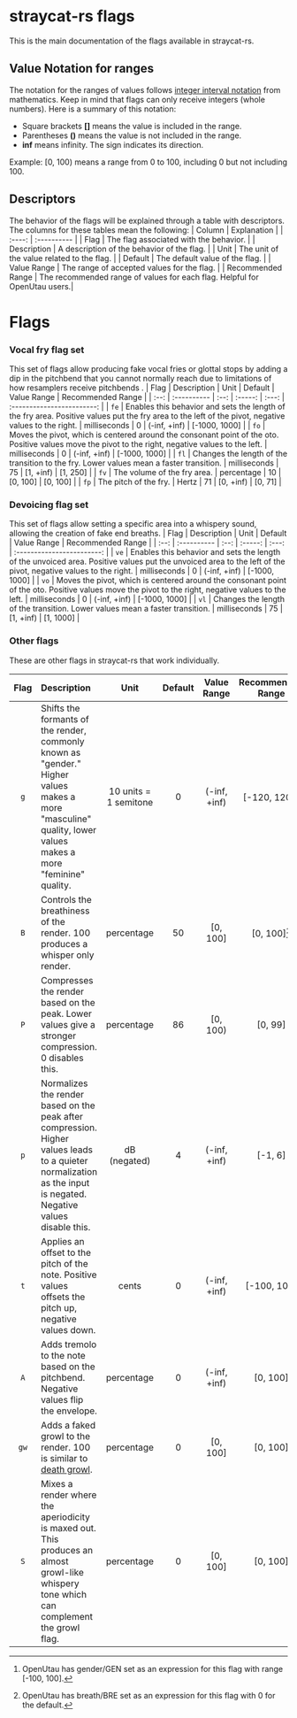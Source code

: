# straycat-rs flags
 This is the main documentation of the flags available in straycat-rs.

## Value Notation for ranges
 The notation for the ranges of values follows [integer interval notation](https://en.wikipedia.org/wiki/Interval_(mathematics)#Notations_for_intervals) from mathematics. Keep in mind that flags can only receive integers (whole numbers). Here is a summary of this notation:
 - Square brackets **[]** means the value is included in the range.
 - Parentheses **()** means the value is not included in the range.
 - **inf** means infinity. The sign indicates its direction.

 Example: [0, 100) means a range from 0 to 100, including 0 but not including 100.

## Descriptors
 The behavior of the flags will be explained through a table with descriptors. The columns for these tables mean the following:
 | Column | Explanation |
 | :----: | :---------- |
 |  Flag  | The flag associated with the behavior. |
 | Description | A description of the behavior of the flag. |
 | Unit | The unit of the value related to the flag. |
 | Default | The default value of the flag. |
 | Value Range | The range of accepted values for the flag. |
 | Recommended Range | The recommended range of values for each flag. Helpful for OpenUtau users.|

# Flags
### Vocal fry flag set
 This set of flags allow producing fake vocal fries or glottal stops by adding a dip in the pitchbend that you cannot normally reach due to limitations of how resamplers receive pitchbends
 .
 | Flag | Description | Unit | Default | Value Range | Recommended Range |
 | :--: | :---------- | :--: | :-----: | :---: | :------------------------: |
 | `fe` | Enables this behavior and sets the length of the fry area. Positive values put the fry area to the left of the pivot, negative values to the right. | milliseconds | 0 | (-inf, +inf) | [-1000, 1000] |
 | `fo` | Moves the pivot, which is centered around the consonant point of the oto. Positive values move the pivot to the right, negative values to the left. | milliseconds | 0 | (-inf, +inf) | [-1000, 1000] |
 | `fl` | Changes the length of the transition to the fry. Lower values mean a faster transition. | milliseconds | 75 | [1, +inf) | [1, 250] |
 | `fv` | The volume of the fry area. | percentage | 10 | [0, 100] | [0, 100] |
 | `fp` | The pitch of the fry. | Hertz | 71 | [0, +inf) | [0, 71] |

### Devoicing flag set
This set of flags allow setting a specific area into a whispery sound, allowing the creation of fake end breaths.
 | Flag | Description | Unit | Default | Value Range | Recommended  Range |
 | :--: | :---------- | :--: | :-----: | :---: | :------------------------: |
 | `ve` | Enables this behavior and sets the length of the unvoiced area. Positive values put the unvoiced area to the left of the pivot, negative values to the right. | milliseconds | 0 | (-inf, +inf) | [-1000, 1000] |
 | `vo` | Moves the pivot, which is centered around the consonant point of the oto. Positive values move the pivot to the right, negative values to the left. | milliseconds | 0 | (-inf, +inf) | [-1000, 1000] |
 | `vl` | Changes the length of the transition. Lower values mean a faster transition. | milliseconds | 75 | [1, +inf) | [1, 1000] |

### Other flags
 These are other flags in straycat-rs that work individually.

| Flag | Description | Unit | Default | Value Range | Recommended Range |
| :--: | :---------- | :--: | :-----: | :---: | :------------------------: |
| `g`  | Shifts the formants of the render, commonly known as "gender." Higher values makes a more "masculine" quality, lower values makes a more "feminine" quality. | 10 units = 1 semitone | 0 | (-inf, +inf) | [-120, 120][^1] |
| `B`  | Controls the breathiness of the render. 100 produces a whisper only render. | percentage | 50 | [0, 100] | [0, 100][^2] |
| `P`  | Compresses the render based on the peak. Lower values give a stronger compression. 0 disables this. | percentage | 86 | [0, 100) | [0, 99] |
| `p`  | Normalizes the render based on the peak after compression. Higher values leads to a quieter normalization as the input is negated. Negative values disable this. | dB (negated) | 4 | (-inf, +inf) | [-1, 6] |
| `t`  | Applies an offset to the pitch of the note. Positive values offsets the pitch up, negative values down. | cents | 0 | (-inf, +inf) | [-100, 100] |
| `A`  | Adds tremolo to the note based on the pitchbend. Negative values flip the envelope. | percentage | 0 | (-inf, +inf) | [0, 100] |
| `gw` | Adds a faked growl to the render. 100 is similar to [death growl](https://en.wikipedia.org/wiki/Death_growl). | percentage | 0 | [0, 100] | [0, 100] |
| `S`  | Mixes a render where the aperiodicity is maxed out. This produces an almost growl-like whispery tone which can complement the growl flag. | percentage | 0 | [0, 100] | [0, 100] |

[^1]: OpenUtau has gender/GEN set as an expression for this flag with range [-100, 100].

[^2]: OpenUtau has breath/BRE set as an expression for this flag with 0 for the default.
